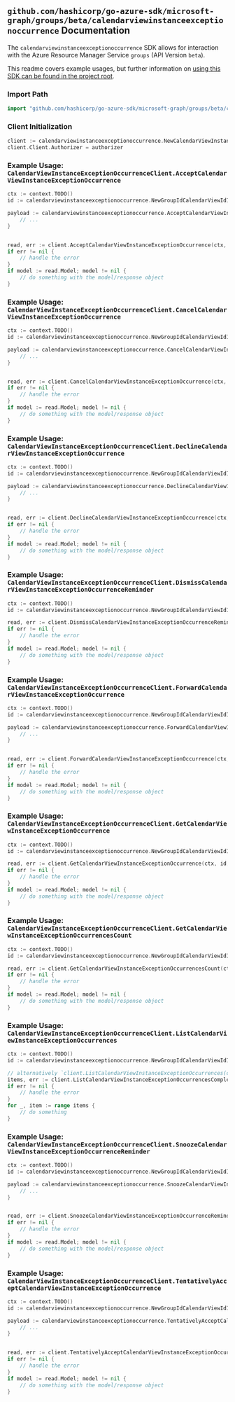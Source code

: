
## `github.com/hashicorp/go-azure-sdk/microsoft-graph/groups/beta/calendarviewinstanceexceptionoccurrence` Documentation

The `calendarviewinstanceexceptionoccurrence` SDK allows for interaction with the Azure Resource Manager Service `groups` (API Version `beta`).

This readme covers example usages, but further information on [using this SDK can be found in the project root](https://github.com/hashicorp/go-azure-sdk/tree/main/docs).

### Import Path

```go
import "github.com/hashicorp/go-azure-sdk/microsoft-graph/groups/beta/calendarviewinstanceexceptionoccurrence"
```


### Client Initialization

```go
client := calendarviewinstanceexceptionoccurrence.NewCalendarViewInstanceExceptionOccurrenceClientWithBaseURI("https://management.azure.com")
client.Client.Authorizer = authorizer
```


### Example Usage: `CalendarViewInstanceExceptionOccurrenceClient.AcceptCalendarViewInstanceExceptionOccurrence`

```go
ctx := context.TODO()
id := calendarviewinstanceexceptionoccurrence.NewGroupIdCalendarViewIdInstanceIdExceptionOccurrenceID("groupIdValue", "eventIdValue", "eventId1Value", "eventId2Value")

payload := calendarviewinstanceexceptionoccurrence.AcceptCalendarViewInstanceExceptionOccurrenceRequest{
	// ...
}


read, err := client.AcceptCalendarViewInstanceExceptionOccurrence(ctx, id, payload)
if err != nil {
	// handle the error
}
if model := read.Model; model != nil {
	// do something with the model/response object
}
```


### Example Usage: `CalendarViewInstanceExceptionOccurrenceClient.CancelCalendarViewInstanceExceptionOccurrence`

```go
ctx := context.TODO()
id := calendarviewinstanceexceptionoccurrence.NewGroupIdCalendarViewIdInstanceIdExceptionOccurrenceID("groupIdValue", "eventIdValue", "eventId1Value", "eventId2Value")

payload := calendarviewinstanceexceptionoccurrence.CancelCalendarViewInstanceExceptionOccurrenceRequest{
	// ...
}


read, err := client.CancelCalendarViewInstanceExceptionOccurrence(ctx, id, payload)
if err != nil {
	// handle the error
}
if model := read.Model; model != nil {
	// do something with the model/response object
}
```


### Example Usage: `CalendarViewInstanceExceptionOccurrenceClient.DeclineCalendarViewInstanceExceptionOccurrence`

```go
ctx := context.TODO()
id := calendarviewinstanceexceptionoccurrence.NewGroupIdCalendarViewIdInstanceIdExceptionOccurrenceID("groupIdValue", "eventIdValue", "eventId1Value", "eventId2Value")

payload := calendarviewinstanceexceptionoccurrence.DeclineCalendarViewInstanceExceptionOccurrenceRequest{
	// ...
}


read, err := client.DeclineCalendarViewInstanceExceptionOccurrence(ctx, id, payload)
if err != nil {
	// handle the error
}
if model := read.Model; model != nil {
	// do something with the model/response object
}
```


### Example Usage: `CalendarViewInstanceExceptionOccurrenceClient.DismissCalendarViewInstanceExceptionOccurrenceReminder`

```go
ctx := context.TODO()
id := calendarviewinstanceexceptionoccurrence.NewGroupIdCalendarViewIdInstanceIdExceptionOccurrenceID("groupIdValue", "eventIdValue", "eventId1Value", "eventId2Value")

read, err := client.DismissCalendarViewInstanceExceptionOccurrenceReminder(ctx, id)
if err != nil {
	// handle the error
}
if model := read.Model; model != nil {
	// do something with the model/response object
}
```


### Example Usage: `CalendarViewInstanceExceptionOccurrenceClient.ForwardCalendarViewInstanceExceptionOccurrence`

```go
ctx := context.TODO()
id := calendarviewinstanceexceptionoccurrence.NewGroupIdCalendarViewIdInstanceIdExceptionOccurrenceID("groupIdValue", "eventIdValue", "eventId1Value", "eventId2Value")

payload := calendarviewinstanceexceptionoccurrence.ForwardCalendarViewInstanceExceptionOccurrenceRequest{
	// ...
}


read, err := client.ForwardCalendarViewInstanceExceptionOccurrence(ctx, id, payload)
if err != nil {
	// handle the error
}
if model := read.Model; model != nil {
	// do something with the model/response object
}
```


### Example Usage: `CalendarViewInstanceExceptionOccurrenceClient.GetCalendarViewInstanceExceptionOccurrence`

```go
ctx := context.TODO()
id := calendarviewinstanceexceptionoccurrence.NewGroupIdCalendarViewIdInstanceIdExceptionOccurrenceID("groupIdValue", "eventIdValue", "eventId1Value", "eventId2Value")

read, err := client.GetCalendarViewInstanceExceptionOccurrence(ctx, id, calendarviewinstanceexceptionoccurrence.DefaultGetCalendarViewInstanceExceptionOccurrenceOperationOptions())
if err != nil {
	// handle the error
}
if model := read.Model; model != nil {
	// do something with the model/response object
}
```


### Example Usage: `CalendarViewInstanceExceptionOccurrenceClient.GetCalendarViewInstanceExceptionOccurrencesCount`

```go
ctx := context.TODO()
id := calendarviewinstanceexceptionoccurrence.NewGroupIdCalendarViewIdInstanceID("groupIdValue", "eventIdValue", "eventId1Value")

read, err := client.GetCalendarViewInstanceExceptionOccurrencesCount(ctx, id, calendarviewinstanceexceptionoccurrence.DefaultGetCalendarViewInstanceExceptionOccurrencesCountOperationOptions())
if err != nil {
	// handle the error
}
if model := read.Model; model != nil {
	// do something with the model/response object
}
```


### Example Usage: `CalendarViewInstanceExceptionOccurrenceClient.ListCalendarViewInstanceExceptionOccurrences`

```go
ctx := context.TODO()
id := calendarviewinstanceexceptionoccurrence.NewGroupIdCalendarViewIdInstanceID("groupIdValue", "eventIdValue", "eventId1Value")

// alternatively `client.ListCalendarViewInstanceExceptionOccurrences(ctx, id, calendarviewinstanceexceptionoccurrence.DefaultListCalendarViewInstanceExceptionOccurrencesOperationOptions())` can be used to do batched pagination
items, err := client.ListCalendarViewInstanceExceptionOccurrencesComplete(ctx, id, calendarviewinstanceexceptionoccurrence.DefaultListCalendarViewInstanceExceptionOccurrencesOperationOptions())
if err != nil {
	// handle the error
}
for _, item := range items {
	// do something
}
```


### Example Usage: `CalendarViewInstanceExceptionOccurrenceClient.SnoozeCalendarViewInstanceExceptionOccurrenceReminder`

```go
ctx := context.TODO()
id := calendarviewinstanceexceptionoccurrence.NewGroupIdCalendarViewIdInstanceIdExceptionOccurrenceID("groupIdValue", "eventIdValue", "eventId1Value", "eventId2Value")

payload := calendarviewinstanceexceptionoccurrence.SnoozeCalendarViewInstanceExceptionOccurrenceReminderRequest{
	// ...
}


read, err := client.SnoozeCalendarViewInstanceExceptionOccurrenceReminder(ctx, id, payload)
if err != nil {
	// handle the error
}
if model := read.Model; model != nil {
	// do something with the model/response object
}
```


### Example Usage: `CalendarViewInstanceExceptionOccurrenceClient.TentativelyAcceptCalendarViewInstanceExceptionOccurrence`

```go
ctx := context.TODO()
id := calendarviewinstanceexceptionoccurrence.NewGroupIdCalendarViewIdInstanceIdExceptionOccurrenceID("groupIdValue", "eventIdValue", "eventId1Value", "eventId2Value")

payload := calendarviewinstanceexceptionoccurrence.TentativelyAcceptCalendarViewInstanceExceptionOccurrenceRequest{
	// ...
}


read, err := client.TentativelyAcceptCalendarViewInstanceExceptionOccurrence(ctx, id, payload)
if err != nil {
	// handle the error
}
if model := read.Model; model != nil {
	// do something with the model/response object
}
```
